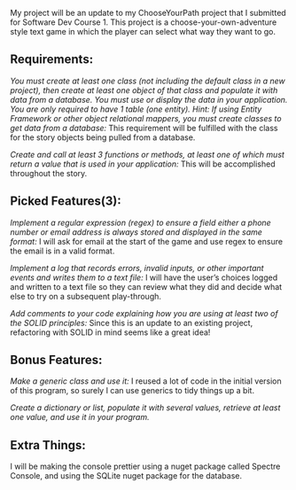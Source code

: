My project will be an update to my ChooseYourPath project that I submitted for Software Dev Course 1. This project is a choose-your-own-adventure style text game in which the player can select what way they want to go.


## Requirements:


_You must create at least one class (not including the default class in a new project), then create at least one object of that class and populate it with data from a database. You must use or display the data in your application.  You are only required to have 1 table (one entity). Hint: If using Entity Framework or other object relational mappers, you must create classes to get data from a database:_ 
This requirement will be fulfilled with the class for the story objects being pulled from a database.


_Create and call at least 3 functions or methods, at least one of which must return a value that is used in your application:_ This will be accomplished throughout the story.



## Picked Features(3):


_Implement a regular expression (regex) to ensure a field either a phone number or email address is always stored and displayed in the same format:_ I will ask for email at the start of the game and use regex to ensure the email is in a valid format.


_Implement a log that records errors, invalid inputs, or other important events and writes them to a text file:_ I will have the user’s choices logged and written to a text file so they can review what they did and decide what else to try on a subsequent play-through.


_Add comments to your code explaining how you are using at least two of the SOLID principles:_ Since this is an update to an existing project, refactoring with SOLID in mind seems like a great idea!


## Bonus Features:


_Make a generic class and use it:_ I reused a lot of code in the initial version of this program, so surely I can use generics to tidy things up a bit.


_Create a dictionary or list, populate it with several values, retrieve at least one value, and use it in your program._




## Extra Things:


I will be making the console prettier using a nuget package called Spectre Console, and using the SQLite nuget package for the database.